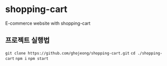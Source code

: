 # shopping-cart

E-commerce website with shopping-cart

## 프로젝트 실행법

`git clone https://github.com/ghojeong/shopping-cart.git`
`cd ./shopping-cart`
`npm i`
`npm start`
